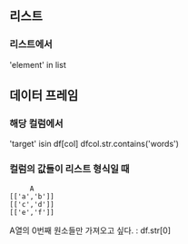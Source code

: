 ## 리스트
### 리스트에서
'element' in list


## 데이터 프레임 
### 해당 컬럼에서
'target' isin df[col]
dfcol.str.contains('words')


### 컬럼의 값들이 리스트 형식일 때 
```
     A
[['a','b']]
[['c','d']]
[['e','f']]
```


A열의 0번째 원소들만 가져오고 싶다. : df.str[0]
